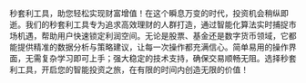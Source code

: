 秒套利工具，助您轻松实现财富增值！在这个瞬息万变的时代，投资机会稍纵即逝。我们的秒套利工具专为追求高效理财的人群打造，通过智能化算法实时捕捉市场机遇，帮助用户快速锁定利润空间。无论是股票、基金还是数字货币领域，它都能提供精准的数据分析与策略建议，让每一次操作都充满信心。简单易用的操作界面，无需复杂学习即可上手；强大稳定的技术支持，确保交易顺畅无阻。选择秒套利工具，开启您的智能投资之旅，在有限的时间内创造无限的价值！